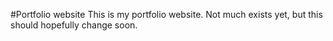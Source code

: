 #Portfolio website
This is my portfolio website. Not much exists yet, but this should hopefully change soon.